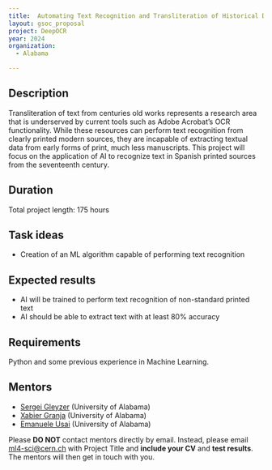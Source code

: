 ```yaml
---
title:  Automating Text Recognition and Transliteration of Historical Documents
layout: gsoc_proposal
project: DeepOCR
year: 2024
organization:
  - Alabama

---
```


## Description

Transliteration of text from centuries old works represents a research area that is underserved by current tools such as Adobe Acrobat’s OCR functionality. While these resources can perform text recognition from clearly printed modern sources, they are incapable of extracting textual data from early forms of print, much less manuscripts. This project will focus on the application of AI to recognize text in Spanish printed sources from the seventeenth century.

## Duration

Total project length: 175 hours

## Task ideas
 * Creation of an ML algorithm capable of performing text recognition

## Expected results
 * AI will be trained to perform text recognition of non-standard printed text
 * AI should be able to extract text with at least 80% accuracy



## Requirements
Python and some previous experience in Machine Learning.

<!-- ## Test
Please use [this link](https://docs.google.com/document/d/1lWTSASnVICm_4Zof7wr6_LkS24P_Z8TR1px_tctemQI/edit) to access the test for this project. -->

## Mentors
  * [Sergei Gleyzer](mailto:ml4-sci@cern.ch) (University of Alabama)
  * [Xabier Granja](mailto:ml4-sci@cern.ch) (University of Alabama)
  * [Emanuele Usai](mailto:ml4-sci@cern.ch) (University of Alabama)



Please **DO NOT** contact mentors directly by email. Instead, please email [ml4-sci@cern.ch](mailto:ml4-sci@cern.ch) with Project Title and **include your CV** and **test results**. The mentors will then get in touch with you.



<!-- ## Links
  * [Paper 1](https://arxiv.org/abs/1807.11916)
  * [Paper 2](https://arxiv.org/abs/1902.08276) -->